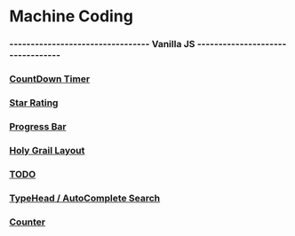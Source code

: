 # Machine Coding

### --------------------------------- Vanilla JS ---------------------------------

### [CountDown Timer](https://ynmgr7.csb.app)

### [Star Rating](https://j5w8ks.csb.app)

### [Progress Bar](https://4wfmzf.csb.app/)

### [Holy Grail Layout](https://j95l8r.csb.app/)

### [TODO](https://lhdln4.csb.app/)

### [TypeHead / AutoComplete Search](https://llz4n3.csb.app/)

### [Counter](https://t6pyqq.csb.app/)
